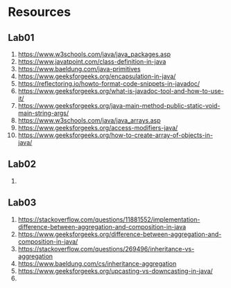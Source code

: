 # Resources

## Lab01
1. https://www.w3schools.com/java/java_packages.asp
2. https://www.javatpoint.com/class-definition-in-java
3. https://www.baeldung.com/java-primitives
4. https://www.geeksforgeeks.org/encapsulation-in-java/
5. https://reflectoring.io/howto-format-code-snippets-in-javadoc/
6. https://www.geeksforgeeks.org/what-is-javadoc-tool-and-how-to-use-it/
7. https://www.geeksforgeeks.org/java-main-method-public-static-void-main-string-args/
8. https://www.w3schools.com/java/java_arrays.asp
9. https://www.geeksforgeeks.org/access-modifiers-java/
10. https://www.geeksforgeeks.org/how-to-create-array-of-objects-in-java/

## Lab02
1. 


## Lab03
1. https://stackoverflow.com/questions/11881552/implementation-difference-between-aggregation-and-composition-in-java
2. https://www.geeksforgeeks.org/difference-between-aggregation-and-composition-in-java/
3. https://stackoverflow.com/questions/269496/inheritance-vs-aggregation
4. https://www.baeldung.com/cs/inheritance-aggregation
5. https://www.geeksforgeeks.org/upcasting-vs-downcasting-in-java/
6. 
